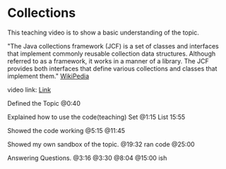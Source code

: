 # Collections
This teaching video is to show a basic understanding of the topic.

"The Java collections framework (JCF) is a set of classes and interfaces that implement commonly reusable collection data structures.
Although referred to as a framework, it works in a manner of a library. The JCF provides both interfaces that define various collections and classes that implement them."
[WikiPedia](https://en.wikipedia.org/wiki/Java_collections_framework)

video link:  [Link](https://www.youtube.com/watch?v=audKO2lJWX8) 

Defined the Topic
@0:40

Explained how to use the code(teaching)
Set
@1:15
List
15:55

Showed the code working
@5:15
@11:45


Showed my own sandbox of the topic.
@19:32
ran code @25:00

Answering Questions.
@3:16
@3:30
@8:04
@15:00 ish
